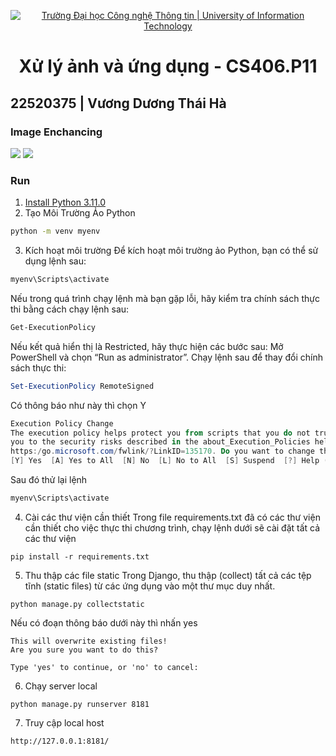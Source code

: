 <p align="center">
  <a href="https://www.uit.edu.vn/" title="Trường Đại học Công nghệ Thông tin" style="border: 5;">
    <img src="https://i.imgur.com/WmMnSRt.png" alt="Trường Đại học Công nghệ Thông tin | University of Information Technology">
  </a>
</p>
<!-- Title -->
<h1 align="center"><b>Xử lý ảnh và ứng dụng - CS406.P11</b></h1>

<h2>22520375 | Vương Dương Thái Hà</h2>

### Image Enchancing
<img src = "https://i.imgur.com/aimBlq2.png">
<img src = "https://i.imgur.com/NxsbrmB.png">

### Run
1. [Install Python 3.11.0](https://www.python.org/downloads/release/python-3110/)
2. Tạo Môi Trường Ảo Python
```bash
python -m venv myenv
```

3. Kích hoạt môi trường
Để kích hoạt môi trường ảo Python, bạn có thể sử dụng lệnh sau:
```bash
myenv\Scripts\activate
```
Nếu trong quá trình chạy lệnh mà bạn gặp lỗi, hãy kiểm tra chính sách thực thi bằng cách chạy lệnh sau:
```bash
Get-ExecutionPolicy
```
Nếu kết quả hiển thị là Restricted, hãy thực hiện các bước sau:
Mở PowerShell và chọn “Run as administrator”.
Chạy lệnh sau để thay đổi chính sách thực thi:
```powershell
Set-ExecutionPolicy RemoteSigned
```
Có thông báo như này thì chọn Y
```powershell
Execution Policy Change
The execution policy helps protect you from scripts that you do not trust. Changing the execution policy might expose
you to the security risks described in the about_Execution_Policies help topic at
https:/go.microsoft.com/fwlink/?LinkID=135170. Do you want to change the execution policy?
[Y] Yes  [A] Yes to All  [N] No  [L] No to All  [S] Suspend  [?] Help (default is "N"): 
```
Sau đó thử lại lệnh
```bash
myenv\Scripts\activate
```
4. Cài các thư viện cần thiết
Trong file requirements.txt đã có các thư viện cần thiết cho việc thực thi chương trình, chạy lệnh dưới sẽ cài đặt tất cả các thư viện
```
pip install -r requirements.txt
```

5. Thu thập các file static
Trong Django, thu thập (collect) tất cả các tệp tĩnh (static files) từ các ứng dụng vào một thư mục duy nhất.
```
python manage.py collectstatic
```
Nếu có đoạn thông báo dưới này thì nhấn yes
```
This will overwrite existing files!
Are you sure you want to do this?

Type 'yes' to continue, or 'no' to cancel:
```
6. Chạy server local
```
python manage.py runserver 8181
```

7. Truy cập local host
```
http://127.0.0.1:8181/
```



